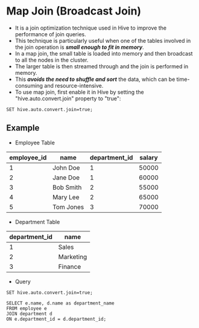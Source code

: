 # Map Join (Broadcast Join)
- It is a join optimization technique used in Hive to improve the performance of join queries. 
- This technique is particularly useful when one of the tables involved in the join operation is ***small enough to fit in memory***.
- In a map join, the small table is loaded into memory and then broadcast to all the nodes in the cluster. 
- The larger table is then streamed through and the join is performed in memory. 
- This ***avoids the need to shuffle and sort*** the data, which can be time-consuming and resource-intensive.
- To use map join, first enable it in Hive by setting the "hive.auto.convert.join" property to "true":
```
SET hive.auto.convert.join=true;
```

## Example

- Employee Table  

| employee_id | name      | department_id | salary |
|-------------|-----------|---------------|--------|
| 1           | John Doe  | 1             | 50000  |
| 2           | Jane Doe  | 1             | 60000  |
| 3           | Bob Smith | 2             | 55000  |
| 4           | Mary Lee  | 2             | 65000  |
| 5           | Tom Jones | 3             | 70000  |

- Department Table

| department_id | name      |
|---------------|-----------|
| 1             | Sales     |
| 2             | Marketing |
| 3             | Finance   |

- Query
```
SET hive.auto.convert.join=true;
```
```
SELECT e.name, d.name as department_name
FROM employee e
JOIN department d
ON e.department_id = d.department_id;
```
